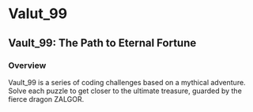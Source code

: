 # Valut_99
## Vault_99: The Path to Eternal Fortune 
### Overview 
Vault_99 is a series of coding challenges based on a mythical adventure. 
Solve each puzzle to get closer to the ultimate treasure, guarded by the fierce dragon ZALGOR.
